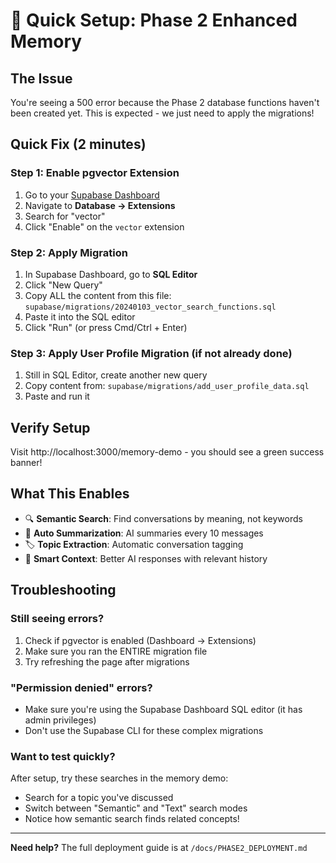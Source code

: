 # 🚀 Quick Setup: Phase 2 Enhanced Memory

## The Issue
You're seeing a 500 error because the Phase 2 database functions haven't been created yet. This is expected - we just need to apply the migrations!

## Quick Fix (2 minutes)

### Step 1: Enable pgvector Extension
1. Go to your [Supabase Dashboard](https://app.supabase.com)
2. Navigate to **Database → Extensions**
3. Search for "vector" 
4. Click "Enable" on the `vector` extension

### Step 2: Apply Migration
1. In Supabase Dashboard, go to **SQL Editor**
2. Click "New Query"
3. Copy ALL the content from this file: `supabase/migrations/20240103_vector_search_functions.sql`
4. Paste it into the SQL editor
5. Click "Run" (or press Cmd/Ctrl + Enter)

### Step 3: Apply User Profile Migration (if not already done)
1. Still in SQL Editor, create another new query
2. Copy content from: `supabase/migrations/add_user_profile_data.sql`
3. Paste and run it

## Verify Setup
Visit http://localhost:3000/memory-demo - you should see a green success banner!

## What This Enables
- 🔍 **Semantic Search**: Find conversations by meaning, not keywords
- 📝 **Auto Summarization**: AI summaries every 10 messages
- 🏷️ **Topic Extraction**: Automatic conversation tagging
- 🧠 **Smart Context**: Better AI responses with relevant history

## Troubleshooting

### Still seeing errors?
1. Check if pgvector is enabled (Dashboard → Extensions)
2. Make sure you ran the ENTIRE migration file
3. Try refreshing the page after migrations

### "Permission denied" errors?
- Make sure you're using the Supabase Dashboard SQL editor (it has admin privileges)
- Don't use the Supabase CLI for these complex migrations

### Want to test quickly?
After setup, try these searches in the memory demo:
- Search for a topic you've discussed
- Switch between "Semantic" and "Text" search modes
- Notice how semantic search finds related concepts!

---

**Need help?** The full deployment guide is at `/docs/PHASE2_DEPLOYMENT.md`